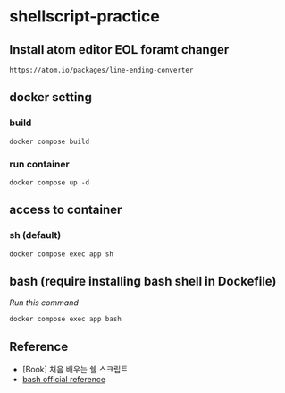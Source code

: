 # shellscript-practice


## Install atom editor EOL foramt changer
```
https://atom.io/packages/line-ending-converter
```

## docker setting
### build
```
docker compose build
```
### run container
```
docker compose up -d
```

## access to container
### sh (default)
```
docker compose exec app sh
```

## bash (require installing bash shell in Dockefile)
*Run this command*
```
docker compose exec app bash
```

## Reference
- \[Book\] 처음 배우는 쉘 스크립트
- [bash official reference](http://www.gnu.org/software/bash/manual/bash.html)
